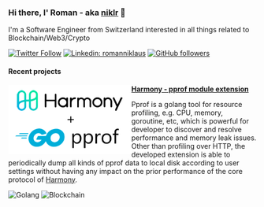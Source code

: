 ### Hi there, I' Roman - aka [niklr](https://github.com/niklr) 👋

I'm a Software Engineer from Switzerland interested in all things related to Blockchain/Web3/Crypto

[![Twitter Follow](https://img.shields.io/twitter/follow/0xNiklausRoman?label=Follow)](https://twitter.com/intent/follow?screen_name=0xNiklausRoman)
[![Linkedin: romanniklaus](https://img.shields.io/badge/-romanniklaus-blue?style=flat-square&logo=Linkedin&logoColor=white&link=https://www.linkedin.com/in/romanniklaus/)](https://www.linkedin.com/in/romanniklaus/)
[![GitHub followers](https://img.shields.io/github/followers/niklr?label=Follow&style=social)](https://github.com/niklr)

#### Recent projects

<p>
  <img width="250" align="left" src="/assets/harmony_banner.png">
</p>
 
**[Harmony - pprof module extension](https://github.com/harmony-one/harmony/pull/3773)**

Pprof is a golang tool for resource profiling, e.g. CPU, memory, goroutine, etc, which is powerful for developer to discover and resolve performance and memory leak issues. Other than profiling over HTTP, the developed extension is able to periodically dump all kinds of pprof data to local disk according to user settings without having any impact on the prior performance of the core protocol of [Harmony](https://www.harmony.one/).

![Golang](https://img.shields.io/badge/-Golang-lightgrey?&logo=Go)
![Blockchain](https://img.shields.io/badge/-Blockchain-lightgrey)
